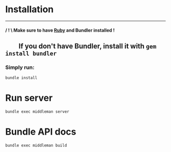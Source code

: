# Installation

-------
#### / ! \ Make sure to have [Ruby](https://www.ruby-lang.org/en/documentation/installation/) and Bundler installed !
&emsp;&emsp;If you don't have Bundler, install it with
`gem install bundler`
----
### Simply run:
`bundle install`

# Run server
`bundle exec middleman server`


# Bundle API docs
`bundle exec middleman build`
